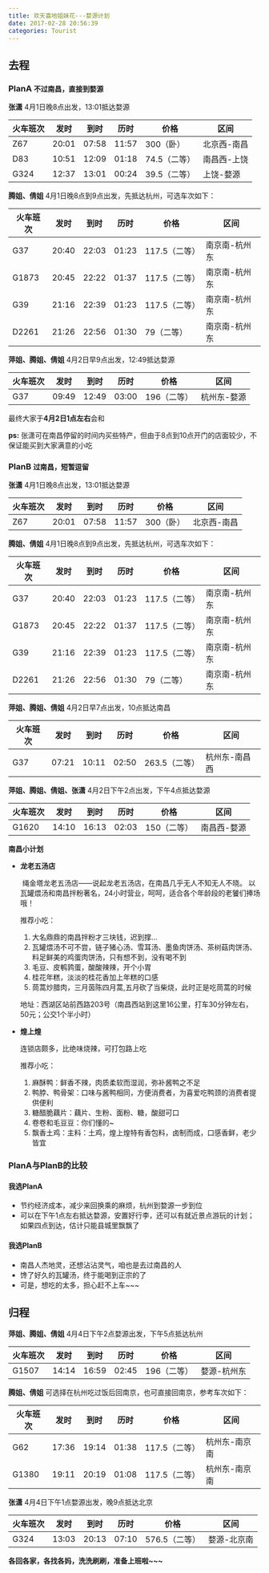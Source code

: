 ```yaml
---
title: 欢天喜地姐妹花---婺源计划
date: 2017-02-28 20:56:39
categories: Tourist
---
```

## 去程  
### PlanA ```不过南昌，直接到婺源```   
**张潇** 4月1日晚8点出发，13:01抵达婺源  
 
火车班次  | 发时   |  到时  |  历时   |  价格 |  区间    
-------- | ------|-------|--------|------ |----- 
Z67  | 20:01   |  07:58  |  11:57   |  300（卧） |北京西-南昌  
D83  | 10:51   |  12:09  |  01:18   |  74.5（二等） |南昌西-上饶    
G324  | 12:37   |  13:01  |  00:24   |  39.5（二等） |上饶-婺源  

**腾姐、倩姐** 4月1日晚8点到9点出发，先抵达杭州，可选车次如下：  

火车班次  | 发时   |  到时  |  历时   |  价格 |  区间    
-------- | ------|-------|--------|------ |----- 
G37  | 20:40   |  22:03  |  01:23   |  117.5（二等） |南京南-杭州东  
G1873  | 20:45   |  22:22  |  01:37   |  117.5（二等） |南京南-杭州东    
G39  | 21:16   |  22:39  |  01:23   |  117.5（二等） |南京南-杭州东 
D2261  | 21:26   |  22:56  |  01:30   |  79（二等） |南京南-杭州东  

**萍姐、腾姐、倩姐** 4月2日早9点出发，12:49抵达婺源

火车班次  | 发时   |  到时  |  历时   |  价格 |  区间    
-------- | ------|-------|--------|------ |----- 
G37  | 09:49   |  12:49  |  03:00   |  196（二等） |杭州东-婺源 

最终大家于**4月2日1点左右**会和
  
**ps:** 张潇可在南昌停留的时间内买些特产，但由于8点到10点开门的店面较少，不保证能买到大家满意的小吃  


 
### PlanB ```过南昌，短暂逗留```  
**张潇** 4月1日晚8点出发，13:01抵达婺源  
 
火车班次  | 发时   |  到时  |  历时   |  价格 |  区间    
-------- | ------|-------|--------|------ |----- 
Z67  | 20:01   |  07:58  |  11:57   |  300（卧） |北京西-南昌  

**腾姐、倩姐** 4月1日晚8点到9点出发，先抵达杭州，可选车次如下：  

火车班次  | 发时   |  到时  |  历时   |  价格 |  区间    
-------- | ------|-------|--------|------ |----- 
G37  | 20:40   |  22:03  |  01:23   |  117.5（二等） |南京南-杭州东  
G1873  | 20:45   |  22:22  |  01:37   |  117.5（二等） |南京南-杭州东    
G39  | 21:16   |  22:39  |  01:23   |  117.5（二等） |南京南-杭州东 
D2261  | 21:26   |  22:56  |  01:30   |  79（二等） |南京南-杭州东  

**萍姐、腾姐、倩姐** 4月2日早7点出发，10点抵达南昌

火车班次  | 发时   |  到时  |  历时   |  价格 |  区间    
-------- | ------|-------|--------|------ |----- 
G37  | 07:21   |  10:11  |  02:50   |  263.5（二等） |杭州东-南昌西  

**萍姐、腾姐、倩姐、张潇**  4月2日下午2点出发，下午4点抵达婺源

火车班次  | 发时   |  到时  |  历时   |  价格 |  区间    
-------- | ------|-------|--------|------ |----- 
G1620  | 14:10   |  16:13  |  02:03   |  150（二等） |南昌西-婺源

**南昌小计划**  

* **龙老五汤店**  

   &nbsp;绳金塔龙老五汤店——说起龙老五汤店，在南昌几乎无人不知无人不晓。
   以瓦罐煨汤和南昌拌粉著名，24小时营业，呵呵，适合各个年龄段的老饕们捧场哦！ 
    
   推荐小吃：
   1. 大名鼎鼎的南昌拌粉才三块钱，迟到撑...
   2. 瓦罐煨汤不可不尝，链子猪心汤、雪耳汤、墨鱼肉饼汤、茶树菇肉饼汤、料足鲜美的鸡蛋肉饼汤，只有想不到，没有喝不到
   3. 毛豆、皮鹌鹑蛋，酸酸辣辣，开个小胃
   4. 桂花年糕，淡淡的桂花香加上年糕的口感
   5. 茼蒿炒腊肉，三月茵陈四月蒿,五月砍了当柴烧，此时正是吃茼蒿的时候

   地址：西湖区站前西路203号（南昌西站到这里16公里，打车30分钟左右，50元；公交1个半小时）

* **煌上煌**  

  连锁店颇多，比绝味烧辣，可打包路上吃
  
  推荐小吃：
  1. 麻酥鸭：鲜香不辣，肉质柔软而湿润，弥补酱鸭之不足
  2. 鸭脖、鸭骨架：口味与酱鸭相同，方便消费者，为喜爱吃鸭颈的消费者提供便利
  3. 糖醋脆藕片：藕片、生粉、面粉、糖，酸甜可口
  4. 卷卷和毛豆豆：你们懂的~
  5. 飘香土鸡：主料：土鸡，煌上煌特有香包料，卤制而成，口感香鲜，老少皆宜
  

### PlanA与PlanB的比较  

#### 我选PlanA

* 节约经济成本，减少来回换乘的麻烦，杭州到婺源一步到位
* 可以在下午1点左右抵达婺源，安置好行李，还可以有就近景点游玩的计划；如果四点到达，估计只能县城里飘飘了

#### 我选PlanB

* 南昌人杰地灵，还想沾沾灵气，咱也是去过南昌的人
* 馋了好久的瓦罐汤，终于能喝到正宗的了
* 可是，想吃的太多，担心赶不上车~~~

## 归程 

 **萍姐、腾姐、倩姐** 4月4日下午2点婺源出发，下午5点抵达杭州 

火车班次  | 发时   |  到时  |  历时   |  价格 |  区间    
-------- | ------|-------|--------|------ |----- 
G1507  | 14:14   |  16:59  |  02:45   |  196（二等） |婺源-杭州东 

**腾姐、倩姐** 可选择在杭州吃过饭后回南京，也可直接回南京，参考车次如下：

火车班次  | 发时   |  到时  |  历时   |  价格 |  区间    
-------- | ------|-------|--------|------ |----- 
G62  | 17:36   |  19:14  |  01:38   |  117.5（二等） |杭州东-南京南  
G1380  | 19:11   |  20:19  |  01:08   |  117.5（二等） |杭州东-南京南   


**张潇** 4月4日下午1点婺源出发，晚9点抵达北京  
 
火车班次  | 发时   |  到时  |  历时   |  价格 |  区间    
-------- | ------|-------|--------|------ |----- 
G324  | 13:03   |  20:13  |  07:10   |  576.5（二等） |婺源-北京南  

**各回各家，各找各妈，洗洗刷刷，准备上班啦~~~**
 
